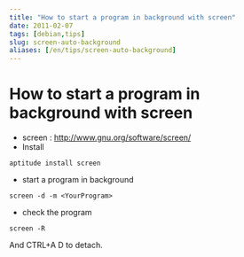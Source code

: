 ```yaml
---
title: "How to start a program in background with screen"
date: 2011-02-07
tags: [debian,tips]
slug: screen-auto-background
aliases: [/en/tips/screen-auto-background]
---
```

# How to start a program in background with screen

*	screen : http://www.gnu.org/software/screen/
*	Install

```
aptitude install screen
```

*	start a program in background

```
screen -d -m <YourProgram>
```

*	check the program

```
screen -R
```

And CTRL+A D to detach.





